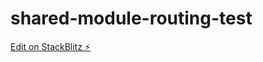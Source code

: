 # shared-module-routing-test

[Edit on StackBlitz ⚡️](https://stackblitz.com/edit/shared-module-routing-mtgqis)